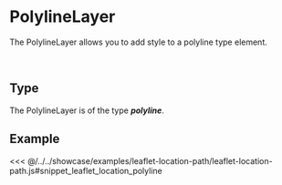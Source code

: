 # PolylineLayer

The PolylineLayer allows you to add style to a polyline type element.

<br/>
<DocumentationLoad path="/guide/api/PolylineLayer.html"/>

## Type

The PolylineLayer is of the type ***polyline***.

## Example

<<< @/../../showcase/examples/leaflet-location-path/leaflet-location-path.js#snippet_leaflet_location_polyline
